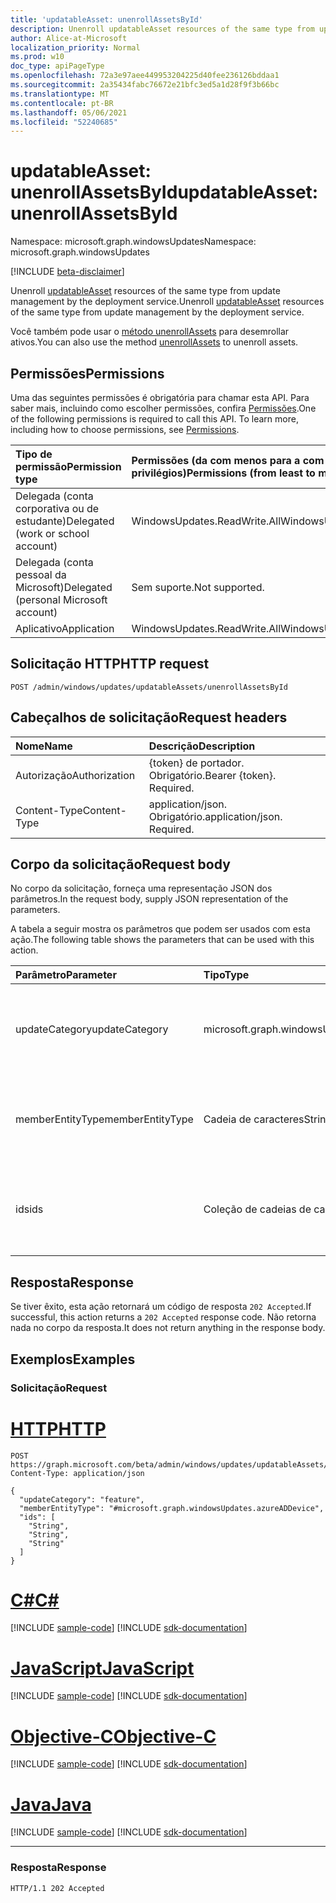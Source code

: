 ```yaml
---
title: 'updatableAsset: unenrollAssetsById'
description: Unenroll updatableAsset resources of the same type from update management by the deployment service.
author: Alice-at-Microsoft
localization_priority: Normal
ms.prod: w10
doc_type: apiPageType
ms.openlocfilehash: 72a3e97aee449953204225d40fee236126bddaa1
ms.sourcegitcommit: 2a35434fabc76672e21bfc3ed5a1d28f9f3b66bc
ms.translationtype: MT
ms.contentlocale: pt-BR
ms.lasthandoff: 05/06/2021
ms.locfileid: "52240685"
---
```

# <a name="updatableasset-unenrollassetsbyid"></a><span data-ttu-id="28b89-103">updatableAsset: unenrollAssetsById</span><span class="sxs-lookup"><span data-stu-id="28b89-103">updatableAsset: unenrollAssetsById</span></span>
<span data-ttu-id="28b89-104">Namespace: microsoft.graph.windowsUpdates</span><span class="sxs-lookup"><span data-stu-id="28b89-104">Namespace: microsoft.graph.windowsUpdates</span></span>

[!INCLUDE [beta-disclaimer](../../includes/beta-disclaimer.md)]

<span data-ttu-id="28b89-105">Unenroll [updatableAsset](../resources/windowsupdates-updatableasset.md) resources of the same type from update management by the deployment service.</span><span class="sxs-lookup"><span data-stu-id="28b89-105">Unenroll [updatableAsset](../resources/windowsupdates-updatableasset.md) resources of the same type from update management by the deployment service.</span></span>

<span data-ttu-id="28b89-106">Você também pode usar o [método unenrollAssets](windowsupdates-updatableasset-unenrollassets.md) para desemrollar ativos.</span><span class="sxs-lookup"><span data-stu-id="28b89-106">You can also use the method [unenrollAssets](windowsupdates-updatableasset-unenrollassets.md) to unenroll assets.</span></span>

## <a name="permissions"></a><span data-ttu-id="28b89-107">Permissões</span><span class="sxs-lookup"><span data-stu-id="28b89-107">Permissions</span></span>
<span data-ttu-id="28b89-p101">Uma das seguintes permissões é obrigatória para chamar esta API. Para saber mais, incluindo como escolher permissões, confira [Permissões](/graph/permissions-reference).</span><span class="sxs-lookup"><span data-stu-id="28b89-p101">One of the following permissions is required to call this API. To learn more, including how to choose permissions, see [Permissions](/graph/permissions-reference).</span></span>

|<span data-ttu-id="28b89-110">Tipo de permissão</span><span class="sxs-lookup"><span data-stu-id="28b89-110">Permission type</span></span>|<span data-ttu-id="28b89-111">Permissões (da com menos para a com mais privilégios)</span><span class="sxs-lookup"><span data-stu-id="28b89-111">Permissions (from least to most privileged)</span></span>|
|:---|:---|
|<span data-ttu-id="28b89-112">Delegada (conta corporativa ou de estudante)</span><span class="sxs-lookup"><span data-stu-id="28b89-112">Delegated (work or school account)</span></span>|<span data-ttu-id="28b89-113">WindowsUpdates.ReadWrite.All</span><span class="sxs-lookup"><span data-stu-id="28b89-113">WindowsUpdates.ReadWrite.All</span></span>|
|<span data-ttu-id="28b89-114">Delegada (conta pessoal da Microsoft)</span><span class="sxs-lookup"><span data-stu-id="28b89-114">Delegated (personal Microsoft account)</span></span>|<span data-ttu-id="28b89-115">Sem suporte.</span><span class="sxs-lookup"><span data-stu-id="28b89-115">Not supported.</span></span>|
|<span data-ttu-id="28b89-116">Aplicativo</span><span class="sxs-lookup"><span data-stu-id="28b89-116">Application</span></span>|<span data-ttu-id="28b89-117">WindowsUpdates.ReadWrite.All</span><span class="sxs-lookup"><span data-stu-id="28b89-117">WindowsUpdates.ReadWrite.All</span></span>|

## <a name="http-request"></a><span data-ttu-id="28b89-118">Solicitação HTTP</span><span class="sxs-lookup"><span data-stu-id="28b89-118">HTTP request</span></span>

<!-- {
  "blockType": "ignored"
}
-->
``` http
POST /admin/windows/updates/updatableAssets/unenrollAssetsById
```

## <a name="request-headers"></a><span data-ttu-id="28b89-119">Cabeçalhos de solicitação</span><span class="sxs-lookup"><span data-stu-id="28b89-119">Request headers</span></span>
|<span data-ttu-id="28b89-120">Nome</span><span class="sxs-lookup"><span data-stu-id="28b89-120">Name</span></span>|<span data-ttu-id="28b89-121">Descrição</span><span class="sxs-lookup"><span data-stu-id="28b89-121">Description</span></span>|
|:---|:---|
|<span data-ttu-id="28b89-122">Autorização</span><span class="sxs-lookup"><span data-stu-id="28b89-122">Authorization</span></span>|<span data-ttu-id="28b89-p102">{token} de portador. Obrigatório.</span><span class="sxs-lookup"><span data-stu-id="28b89-p102">Bearer {token}. Required.</span></span>|
|<span data-ttu-id="28b89-125">Content-Type</span><span class="sxs-lookup"><span data-stu-id="28b89-125">Content-Type</span></span>|<span data-ttu-id="28b89-p103">application/json. Obrigatório.</span><span class="sxs-lookup"><span data-stu-id="28b89-p103">application/json. Required.</span></span>|

## <a name="request-body"></a><span data-ttu-id="28b89-128">Corpo da solicitação</span><span class="sxs-lookup"><span data-stu-id="28b89-128">Request body</span></span>
<span data-ttu-id="28b89-129">No corpo da solicitação, forneça uma representação JSON dos parâmetros.</span><span class="sxs-lookup"><span data-stu-id="28b89-129">In the request body, supply JSON representation of the parameters.</span></span>

<span data-ttu-id="28b89-130">A tabela a seguir mostra os parâmetros que podem ser usados com esta ação.</span><span class="sxs-lookup"><span data-stu-id="28b89-130">The following table shows the parameters that can be used with this action.</span></span>

|<span data-ttu-id="28b89-131">Parâmetro</span><span class="sxs-lookup"><span data-stu-id="28b89-131">Parameter</span></span>|<span data-ttu-id="28b89-132">Tipo</span><span class="sxs-lookup"><span data-stu-id="28b89-132">Type</span></span>|<span data-ttu-id="28b89-133">Descrição</span><span class="sxs-lookup"><span data-stu-id="28b89-133">Description</span></span>|
|:---|:---|:---|
|<span data-ttu-id="28b89-134">updateCategory</span><span class="sxs-lookup"><span data-stu-id="28b89-134">updateCategory</span></span>|<span data-ttu-id="28b89-135">microsoft.graph.windowsUpdates.updateCategory</span><span class="sxs-lookup"><span data-stu-id="28b89-135">microsoft.graph.windowsUpdates.updateCategory</span></span>|<span data-ttu-id="28b89-136">A categoria de atualizações para o serviço parar de gerenciar.</span><span class="sxs-lookup"><span data-stu-id="28b89-136">The category of updates for the service to stop managing.</span></span> <span data-ttu-id="28b89-137">Oferece suporte a um subconjunto dos valores **para updateCategory**.</span><span class="sxs-lookup"><span data-stu-id="28b89-137">Supports a subset of the values for **updateCategory**.</span></span> <span data-ttu-id="28b89-138">Os valores possíveis são: `feature` .</span><span class="sxs-lookup"><span data-stu-id="28b89-138">Possible values are: `feature`.</span></span>|
|<span data-ttu-id="28b89-139">memberEntityType</span><span class="sxs-lookup"><span data-stu-id="28b89-139">memberEntityType</span></span>|<span data-ttu-id="28b89-140">Cadeia de caracteres</span><span class="sxs-lookup"><span data-stu-id="28b89-140">String</span></span>|<span data-ttu-id="28b89-141">O tipo completo dos **recursos updatableAsset.**</span><span class="sxs-lookup"><span data-stu-id="28b89-141">The full type of the **updatableAsset** resources.</span></span> <span data-ttu-id="28b89-142">Os valores possíveis são: `#microsoft.graph.windowsUpdates.azureADDevice` .</span><span class="sxs-lookup"><span data-stu-id="28b89-142">Possible values are: `#microsoft.graph.windowsUpdates.azureADDevice`.</span></span>|
|<span data-ttu-id="28b89-143">ids</span><span class="sxs-lookup"><span data-stu-id="28b89-143">ids</span></span>|<span data-ttu-id="28b89-144">Coleção de cadeias de caracteres</span><span class="sxs-lookup"><span data-stu-id="28b89-144">String collection</span></span>|<span data-ttu-id="28b89-145">Lista de identificadores correspondentes aos recursos **updatableAsset** a ser desempaculado do gerenciamento de atualizações pelo serviço para a **atualização determinadaCategory**.</span><span class="sxs-lookup"><span data-stu-id="28b89-145">List of identifiers corresponding to the **updatableAsset** resources to unenroll from update management by the service for the given **updateCategory**.</span></span>|

## <a name="response"></a><span data-ttu-id="28b89-146">Resposta</span><span class="sxs-lookup"><span data-stu-id="28b89-146">Response</span></span>

<span data-ttu-id="28b89-147">Se tiver êxito, esta ação retornará um código de resposta `202 Accepted`.</span><span class="sxs-lookup"><span data-stu-id="28b89-147">If successful, this action returns a `202 Accepted` response code.</span></span> <span data-ttu-id="28b89-148">Não retorna nada no corpo da resposta.</span><span class="sxs-lookup"><span data-stu-id="28b89-148">It does not return anything in the response body.</span></span>

## <a name="examples"></a><span data-ttu-id="28b89-149">Exemplos</span><span class="sxs-lookup"><span data-stu-id="28b89-149">Examples</span></span>

### <a name="request"></a><span data-ttu-id="28b89-150">Solicitação</span><span class="sxs-lookup"><span data-stu-id="28b89-150">Request</span></span>

# <a name="http"></a>[<span data-ttu-id="28b89-151">HTTP</span><span class="sxs-lookup"><span data-stu-id="28b89-151">HTTP</span></span>](#tab/http)
<!-- {
  "blockType": "request",
  "name": "updatableasset_unenrollassetsbyid"
}
-->
``` http
POST https://graph.microsoft.com/beta/admin/windows/updates/updatableAssets/unenrollAssetsById
Content-Type: application/json

{
  "updateCategory": "feature",
  "memberEntityType": "#microsoft.graph.windowsUpdates.azureADDevice",
  "ids": [
    "String",
    "String",
    "String"
  ]
}
```
# <a name="c"></a>[<span data-ttu-id="28b89-152">C#</span><span class="sxs-lookup"><span data-stu-id="28b89-152">C#</span></span>](#tab/csharp)
[!INCLUDE [sample-code](../includes/snippets/csharp/updatableasset-unenrollassetsbyid-csharp-snippets.md)]
[!INCLUDE [sdk-documentation](../includes/snippets/snippets-sdk-documentation-link.md)]

# <a name="javascript"></a>[<span data-ttu-id="28b89-153">JavaScript</span><span class="sxs-lookup"><span data-stu-id="28b89-153">JavaScript</span></span>](#tab/javascript)
[!INCLUDE [sample-code](../includes/snippets/javascript/updatableasset-unenrollassetsbyid-javascript-snippets.md)]
[!INCLUDE [sdk-documentation](../includes/snippets/snippets-sdk-documentation-link.md)]

# <a name="objective-c"></a>[<span data-ttu-id="28b89-154">Objective-C</span><span class="sxs-lookup"><span data-stu-id="28b89-154">Objective-C</span></span>](#tab/objc)
[!INCLUDE [sample-code](../includes/snippets/objc/updatableasset-unenrollassetsbyid-objc-snippets.md)]
[!INCLUDE [sdk-documentation](../includes/snippets/snippets-sdk-documentation-link.md)]

# <a name="java"></a>[<span data-ttu-id="28b89-155">Java</span><span class="sxs-lookup"><span data-stu-id="28b89-155">Java</span></span>](#tab/java)
[!INCLUDE [sample-code](../includes/snippets/java/updatableasset-unenrollassetsbyid-java-snippets.md)]
[!INCLUDE [sdk-documentation](../includes/snippets/snippets-sdk-documentation-link.md)]

---


### <a name="response"></a><span data-ttu-id="28b89-156">Resposta</span><span class="sxs-lookup"><span data-stu-id="28b89-156">Response</span></span>

<!-- {
  "blockType": "response",
  "truncated": true
}
-->
``` http
HTTP/1.1 202 Accepted
```

